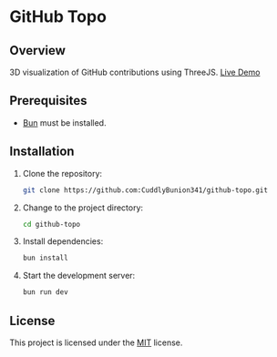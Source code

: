# GitHub Topo

## Overview

3D visualization of GitHub contributions using ThreeJS.
[Live Demo](https://cb341.dev/github-topo/)

## Prerequisites

- [Bun](https://bun.sh/) must be installed.

## Installation

1. Clone the repository:
   ```bash
   git clone https://github.com:CuddlyBunion341/github-topo.git
   ```

2. Change to the project directory:
   ```bash
   cd github-topo
   ```

3. Install dependencies:
   ```bash
   bun install
   ```

4. Start the development server:
   ```bash
   bun run dev
   ```

## License

This project is licensed under the [MIT](./LICENSE) license.